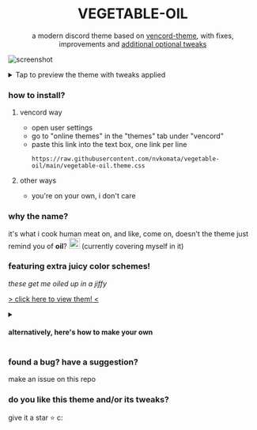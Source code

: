 <div align="center">

# VEGETABLE-OIL
a modern discord theme based on [vencord-theme](https://github.com/Synqat/vencord-theme), 
with fixes, improvements and [additional optional tweaks](https://github.com/nvkomata/vegetable-oil/tree/main/tweaks#welcome-to-veggie-oil-tweaks)

</div>

![screenshot](https://github.com/user-attachments/assets/ec30d667-1ce6-41a4-8dcb-6724e8752a16)

<details>
    <summary>Tap to preview the theme with tweaks applied</summary>

---

Tweaks used: [Chat Bubbles](https://github.com/nvkomata/vegetable-oil/tree/main/tweaks#chat-bubbles), [Resizable Sidebar](https://github.com/nvkomata/vegetable-oil/tree/main/tweaks#resizable-sidebar), [Right Aligned Layout](https://github.com/nvkomata/vegetable-oil/tree/main/tweaks#right-aligned-layout)

![tweaks preview](https://github.com/user-attachments/assets/0d1ae76f-d5fb-4e58-a45d-1159caaa3e82)

---

</details>

### how to install?

1. vencord way
    - open user settings
    - go to "online themes" in the "themes" tab under "vencord"
    - paste this link into the text box, one link per line
      ```
      https://raw.githubusercontent.com/nvkomata/vegetable-oil/main/vegetable-oil.theme.css
      ```

2. other ways
    - you're on your own, i don't care

### why the name?
it's what i cook human meat on, and like, come on, doesn't the theme just remind you of **oil**? <img src="https://www.pngall.com/wp-content/uploads/2016/05/Trollface.png" height="22px"> (currently covering myself in it)

### featuring extra juicy color schemes!
*these get me oiled up in a jiffy*

[> click here to view them! <](https://github.com/nvkomata/vegetable-oil/tree/main/colors#welcome-to-veggie-oil-color-schemes)

<details>
<summary>
    
#### alternatively, here's how to make your own
    
</summary>

---

to make your own, you're gonna need some stuff

1. base veggie oil theme locked and loaded
2. a template, grab it [here](https://github.com/nvkomata/vegetable-oil/blob/main/colors/test.css)!
3. text editor (i recommend vencord quickcss for this, so you can immediately see your changes)

veggie oil color schemes are 2 sets of variables inside a selector `html:root`, divided by an empty line.

variables for the dark theme are suffixed with `-dark` and light variables with `-light`. simply edit the color codes that come after them to change those theme specific colors!

![screenshot of quickcss](https://github.com/user-attachments/assets/f26d2161-b042-407b-a694-b84cc44eb070)

lastly, when you're done, you can simply leave it as is and use it. or PR it here for others to enjoy. :p 

---

</details>

### found a bug? have a suggestion?
make an issue on this repo

### do you like this theme and/or its tweaks?
give it a star ⭐ c:

